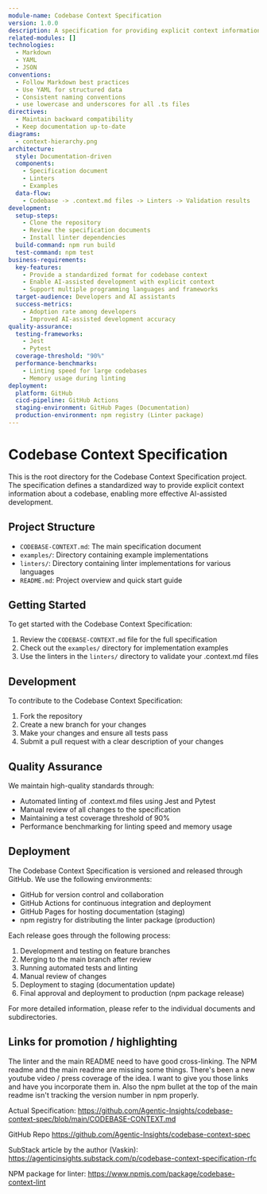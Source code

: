 ```yaml
---
module-name: Codebase Context Specification
version: 1.0.0
description: A specification for providing explicit context information about a codebase
related-modules: []
technologies:
  - Markdown
  - YAML
  - JSON
conventions:
  - Follow Markdown best practices
  - Use YAML for structured data
  - Consistent naming conventions
  - use lowercase and underscores for all .ts files
directives:
  - Maintain backward compatibility
  - Keep documentation up-to-date
diagrams:
  - context-hierarchy.png
architecture:
  style: Documentation-driven
  components:
    - Specification document
    - Linters
    - Examples
  data-flow: 
    - Codebase -> .context.md files -> Linters -> Validation results
development:
  setup-steps:
    - Clone the repository
    - Review the specification documents
    - Install linter dependencies
  build-command: npm run build
  test-command: npm test
business-requirements:
  key-features:
    - Provide a standardized format for codebase context
    - Enable AI-assisted development with explicit context
    - Support multiple programming languages and frameworks
  target-audience: Developers and AI assistants
  success-metrics:
    - Adoption rate among developers
    - Improved AI-assisted development accuracy
quality-assurance:
  testing-frameworks:
    - Jest
    - Pytest
  coverage-threshold: "90%"
  performance-benchmarks:
    - Linting speed for large codebases
    - Memory usage during linting
deployment:
  platform: GitHub
  cicd-pipeline: GitHub Actions
  staging-environment: GitHub Pages (Documentation)
  production-environment: npm registry (Linter package)
---
```


# Codebase Context Specification

This is the root directory for the Codebase Context Specification project. The specification defines a standardized way to provide explicit context information about a codebase, enabling more effective AI-assisted development.

## Project Structure

- `CODEBASE-CONTEXT.md`: The main specification document
- `examples/`: Directory containing example implementations
- `linters/`: Directory containing linter implementations for various languages
- `README.md`: Project overview and quick start guide

## Getting Started

To get started with the Codebase Context Specification:

1. Review the `CODEBASE-CONTEXT.md` file for the full specification
2. Check out the `examples/` directory for implementation examples
3. Use the linters in the `linters/` directory to validate your .context.md files

## Development

To contribute to the Codebase Context Specification:

1. Fork the repository
2. Create a new branch for your changes
3. Make your changes and ensure all tests pass
4. Submit a pull request with a clear description of your changes

## Quality Assurance

We maintain high-quality standards through:

- Automated linting of .context.md files using Jest and Pytest
- Manual review of all changes to the specification
- Maintaining a test coverage threshold of 90%
- Performance benchmarking for linting speed and memory usage

## Deployment

The Codebase Context Specification is versioned and released through GitHub. We use the following environments:

- GitHub for version control and collaboration
- GitHub Actions for continuous integration and deployment
- GitHub Pages for hosting documentation (staging)
- npm registry for distributing the linter package (production)

Each release goes through the following process:

1. Development and testing on feature branches
2. Merging to the main branch after review
3. Running automated tests and linting
4. Manual review of changes
5. Deployment to staging (documentation update)
6. Final approval and deployment to production (npm package release)

For more detailed information, please refer to the individual documents and subdirectories.

## Links for promotion / highlighting

The linter and the main README need to have good cross-linking. The NPM readme and the main readme are missing some things. There's been a new youtube video / press coverage of the idea. I want to give you those links and have you incorporate them in. Also the npm bullet at the top of the main readme isn't tracking the version number in npm properly.

Actual Specification:
https://github.com/Agentic-Insights/codebase-context-spec/blob/main/CODEBASE-CONTEXT.md

GitHub Repo
https://github.com/Agentic-Insights/codebase-context-spec

SubStack article by the author (Vaskin):
https://agenticinsights.substack.com/p/codebase-context-specification-rfc

NPM package for linter:
https://www.npmjs.com/package/codebase-context-lint

